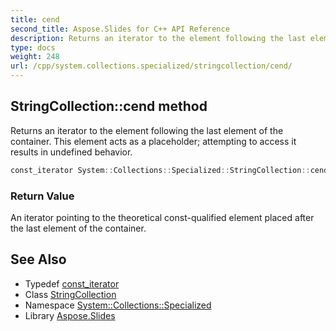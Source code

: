 ```yaml
---
title: cend
second_title: Aspose.Slides for C++ API Reference
description: Returns an iterator to the element following the last element of the container. This element acts as a placeholder; attempting to access it results in undefined behavior.
type: docs
weight: 248
url: /cpp/system.collections.specialized/stringcollection/cend/
---
```

## StringCollection::cend method


Returns an iterator to the element following the last element of the container. This element acts as a placeholder; attempting to access it results in undefined behavior.

```cpp
const_iterator System::Collections::Specialized::StringCollection::cend() const noexcept
```


### Return Value

An iterator pointing to the theoretical const-qualified element placed after the last element of the container.

## See Also

* Typedef [const_iterator](../const_iterator/)
* Class [StringCollection](../)
* Namespace [System::Collections::Specialized](../../)
* Library [Aspose.Slides](../../../)
